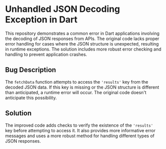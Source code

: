 # Unhandled JSON Decoding Exception in Dart

This repository demonstrates a common error in Dart applications involving the decoding of JSON responses from APIs. The original code lacks proper error handling for cases where the JSON structure is unexpected, resulting in runtime exceptions.  The solution includes more robust error checking and handling to prevent application crashes.

## Bug Description

The `fetchData` function attempts to access the `'results'` key from the decoded JSON data. If this key is missing or the JSON structure is different than anticipated, a runtime error will occur. The original code doesn't anticipate this possibility.

## Solution

The improved code adds checks to verify the existence of the `'results'` key before attempting to access it. It also provides more informative error messages and uses a more robust method for handling different types of JSON responses.